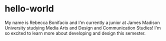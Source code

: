 # hello-world
My name is Rebecca Bonifacio and I'm currently a junior at James Madison University studying Media Arts and Design and Communication Studies! I'm so excited to learn more about developing and design this semester. 

